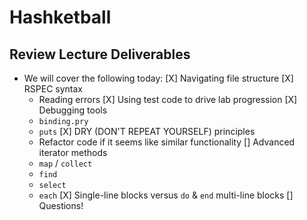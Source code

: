 # Hashketball

## Review Lecture Deliverables

- We will cover the following today:
  [X] Navigating file structure
  [X] RSPEC syntax
    - Reading errors
  [X] Using test code to drive lab progression
  [X] Debugging tools
    - `binding.pry`
    - `puts`
  [X] DRY (DON'T REPEAT YOURSELF) principles
    - Refactor code if it seems like similar functionality
  [] Advanced iterator methods
    - `map` / `collect`
    - `find`
    - `select`
    - `each`
  [X] Single-line blocks versus `do` & `end` multi-line blocks
  [] Questions!